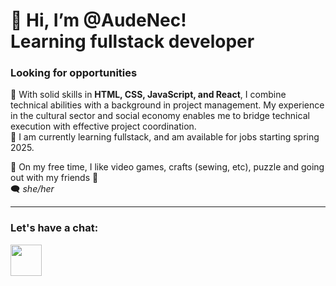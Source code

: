 # 👋 Hi, I’m @AudeNec! <br> Learning fullstack developer

### Looking for opportunities

👀 With solid skills in **HTML, CSS, JavaScript, and React**, I combine technical abilities with a background in project management. My experience in the cultural sector and social economy enables me to bridge technical execution with effective project coordination. 
<br>
📅 I am currently learning fullstack, and am available for jobs starting spring 2025.

<!-- 🌱 I'm currently learning Express. -->
🧩 On my free time, I like video games, crafts (sewing, etc), puzzle and going out with my friends 🍻 
<br>
🗨 *she/her*

---

### Let's have a chat:

<a href="https://www.linkedin.com/in/audenectoux/" target="_blank"><img src="https://logospng.org/download/linkedin/logo-linkedin-icon-1536.png" width="50px"></a>
